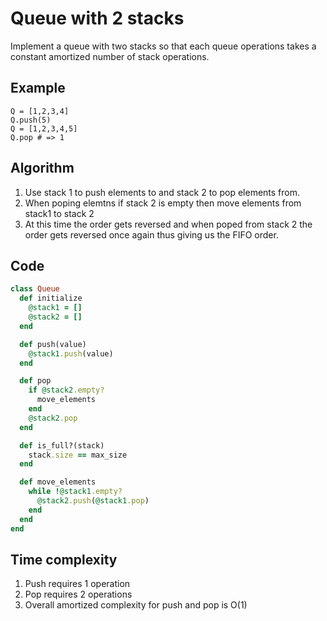 # Queue with 2 stacks
Implement a queue with two stacks so that each queue operations takes a constant amortized number of stack operations.

## Example
```
Q = [1,2,3,4]
Q.push(5)
Q = [1,2,3,4,5]
Q.pop # => 1
```

## Algorithm
1. Use stack 1 to push elements to and stack 2 to pop elements from.
2. When poping elemtns if stack 2 is empty then move elements from stack1 to stack 2
3. At this time the order gets reversed and when poped from stack 2 the order gets reversed once again thus giving us the FIFO order.

## Code
```ruby
class Queue
  def initialize
    @stack1 = []
    @stack2 = []
  end

  def push(value)
    @stack1.push(value)
  end

  def pop
    if @stack2.empty?
      move_elements
    end
    @stack2.pop
  end

  def is_full?(stack)
    stack.size == max_size
  end

  def move_elements
    while !@stack1.empty?
      @stack2.push(@stack1.pop)
    end
  end
end
```

## Time complexity
1. Push requires 1 operation
2. Pop requires 2 operations
3. Overall amortized complexity for push and pop is O(1)
